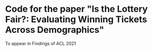 # Code for the paper "Is the Lottery Fair?: Evaluating Winning Tickets Across Demographics"
To appear in Findings of ACL 2021
